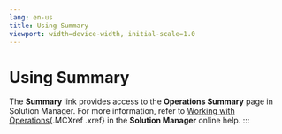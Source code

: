 ```yaml
---
lang: en-us
title: Using Summary
viewport: width=device-width, initial-scale=1.0
---
```


#  Using Summary

The **Summary** link provides access to the **Operations Summary** page
in Solution Manager. For more information, refer to [Working with Operations](../Solution-Manager/Working-with-Operations.md){.MCXref
.xref} in the **Solution Manager** online help.
:::

 

